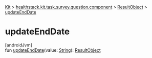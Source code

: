 
[Kit](../../../kit.html) > [healthstack.kit.task.survey.question.component](../index.html) > [ResultObject](index.html) > [updateEndDate](update-end-date.html)



# updateEndDate



[androidJvm]\
fun [updateEndDate](update-end-date.html)(value: [String](https://kotlinlang.org/api/latest/jvm/stdlib/kotlin/-string/index.html)): [ResultObject](index.html)




